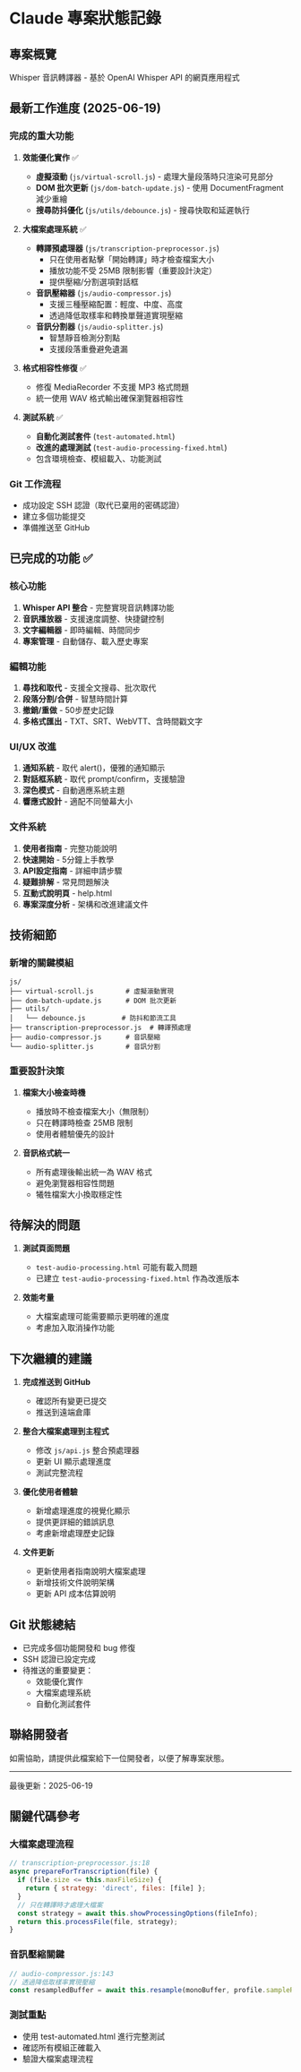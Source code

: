 # Claude 專案狀態記錄

## 專案概覽
Whisper 音訊轉譯器 - 基於 OpenAI Whisper API 的網頁應用程式

## 最新工作進度 (2025-06-19)

### 完成的重大功能

1. **效能優化實作** ✅
   - **虛擬滾動** (`js/virtual-scroll.js`) - 處理大量段落時只渲染可見部分
   - **DOM 批次更新** (`js/dom-batch-update.js`) - 使用 DocumentFragment 減少重繪
   - **搜尋防抖優化** (`js/utils/debounce.js`) - 搜尋快取和延遲執行

2. **大檔案處理系統** ✅
   - **轉譯預處理器** (`js/transcription-preprocessor.js`)
     - 只在使用者點擊「開始轉譯」時才檢查檔案大小
     - 播放功能不受 25MB 限制影響（重要設計決定）
     - 提供壓縮/分割選項對話框
   - **音訊壓縮器** (`js/audio-compressor.js`)
     - 支援三種壓縮配置：輕度、中度、高度
     - 透過降低取樣率和轉換單聲道實現壓縮
   - **音訊分割器** (`js/audio-splitter.js`)
     - 智慧靜音檢測分割點
     - 支援段落重疊避免遺漏

3. **格式相容性修復** ✅
   - 修復 MediaRecorder 不支援 MP3 格式問題
   - 統一使用 WAV 格式輸出確保瀏覽器相容性

4. **測試系統** ✅
   - **自動化測試套件** (`test-automated.html`)
   - **改進的處理測試** (`test-audio-processing-fixed.html`)
   - 包含環境檢查、模組載入、功能測試

### Git 工作流程
- 成功設定 SSH 認證（取代已棄用的密碼認證）
- 建立多個功能提交
- 準備推送至 GitHub

## 已完成的功能 ✅

### 核心功能
1. **Whisper API 整合** - 完整實現音訊轉譯功能
2. **音訊播放器** - 支援速度調整、快捷鍵控制
3. **文字編輯器** - 即時編輯、時間同步
4. **專案管理** - 自動儲存、載入歷史專案

### 編輯功能
1. **尋找和取代** - 支援全文搜尋、批次取代
2. **段落分割/合併** - 智慧時間計算
3. **撤銷/重做** - 50步歷史記錄
4. **多格式匯出** - TXT、SRT、WebVTT、含時間戳文字

### UI/UX 改進
1. **通知系統** - 取代 alert()，優雅的通知顯示
2. **對話框系統** - 取代 prompt/confirm，支援驗證
3. **深色模式** - 自動適應系統主題
4. **響應式設計** - 適配不同螢幕大小

### 文件系統
1. **使用者指南** - 完整功能說明
2. **快速開始** - 5分鐘上手教學
3. **API設定指南** - 詳細申請步驟
4. **疑難排解** - 常見問題解決
5. **互動式說明頁** - help.html
6. **專案深度分析** - 架構和改進建議文件

## 技術細節

### 新增的關鍵模組
```
js/
├── virtual-scroll.js        # 虛擬滾動實現
├── dom-batch-update.js      # DOM 批次更新
├── utils/
│   └── debounce.js         # 防抖和節流工具
├── transcription-preprocessor.js  # 轉譯預處理
├── audio-compressor.js      # 音訊壓縮
└── audio-splitter.js        # 音訊分割
```

### 重要設計決策
1. **檔案大小檢查時機**
   - 播放時不檢查檔案大小（無限制）
   - 只在轉譯時檢查 25MB 限制
   - 使用者體驗優先的設計

2. **音訊格式統一**
   - 所有處理後輸出統一為 WAV 格式
   - 避免瀏覽器相容性問題
   - 犧牲檔案大小換取穩定性

## 待解決的問題

1. **測試頁面問題**
   - `test-audio-processing.html` 可能有載入問題
   - 已建立 `test-audio-processing-fixed.html` 作為改進版本

2. **效能考量**
   - 大檔案處理可能需要顯示更明確的進度
   - 考慮加入取消操作功能

## 下次繼續的建議

1. **完成推送到 GitHub**
   - 確認所有變更已提交
   - 推送到遠端倉庫

2. **整合大檔案處理到主程式**
   - 修改 `js/api.js` 整合預處理器
   - 更新 UI 顯示處理進度
   - 測試完整流程

3. **優化使用者體驗**
   - 新增處理進度的視覺化顯示
   - 提供更詳細的錯誤訊息
   - 考慮新增處理歷史記錄

4. **文件更新**
   - 更新使用者指南說明大檔案處理
   - 新增技術文件說明架構
   - 更新 API 成本估算說明

## Git 狀態總結
- 已完成多個功能開發和 bug 修復
- SSH 認證已設定完成
- 待推送的重要變更：
  - 效能優化實作
  - 大檔案處理系統
  - 自動化測試套件

## 聯絡開發者
如需協助，請提供此檔案給下一位開發者，以便了解專案狀態。

---
最後更新：2025-06-19

## 關鍵代碼參考

### 大檔案處理流程
```javascript
// transcription-preprocessor.js:18
async prepareForTranscription(file) {
  if (file.size <= this.maxFileSize) {
    return { strategy: 'direct', files: [file] };
  }
  // 只在轉譯時才處理大檔案
  const strategy = await this.showProcessingOptions(fileInfo);
  return this.processFile(file, strategy);
}
```

### 音訊壓縮關鍵
```javascript
// audio-compressor.js:143
// 透過降低取樣率實現壓縮
const resampledBuffer = await this.resample(monoBuffer, profile.sampleRate);
```

### 測試重點
- 使用 test-automated.html 進行完整測試
- 確認所有模組正確載入
- 驗證大檔案處理流程